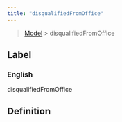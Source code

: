 ```yaml
---
title: "disqualifiedFromOffice"
---
```


> [Model](./../) > disqualifiedFromOffice

## Label

### English
disqualifiedFromOffice


## Definition



    
